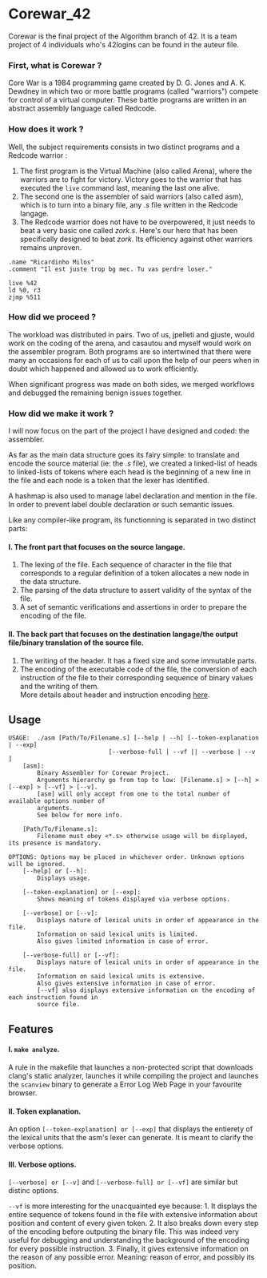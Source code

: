 # Corewar_42

Corewar is the final project of the Algorithm branch of 42. It is a team project of 4 individuals who's 42logins can be found in the auteur file.

### First, what is Corewar ?

Core War is a 1984 programming game created by D. G. Jones and A. K. Dewdney in which two or more battle programs (called "warriors") compete for control of a virtual computer. These battle programs are written in an abstract assembly language called Redcode.

### How does it work ?

Well, the subject requirements consists in two distinct programs and a Redcode warrior :

1. The first program is the Virtual Machine (also called Arena), where the warriors are to fight for victory. Victory goes to the warrior that has executed the `live` command last, meaning the last one alive.
2. The second one is the assembler of said warriors (also called asm), which is to turn into a binary file, any *.s* file written in the Redcode langage.
3. The Redcode warrior does not have to be overpowered, it just needs to beat a very basic one called *zork.s*. Here's our hero that has been specifically designed to beat *zork*. Its efficiency against other warriors remains unproven.

```Redcode
.name "Ricardinho Milos"
.comment "Il est juste trop bg mec. Tu vas perdre loser."

live %42
ld %0, r3
zjmp %511
```

### How did we proceed ?

The workload was distributed in pairs. Two of us, jpelleti and gjuste, would work on the coding of the arena, and casautou and myself would work on the assembler program. Both programs are so intertwined that there were many an occasions for each of us to call upon the help of our peers when in doubt which happened and allowed us to work efficiently.

When significant progress was made on both sides, we merged workflows and debugged the remaining benign issues together.

### How did we make it work ?

I will now focus on the part of the project I have designed and coded: the assembler.

As far as the main data structure goes its fairy simple: to translate and encode the source material (ie: the *.s* file), we created a linked-list of heads to linked-lists of tokens where each head is the beginning of a new line in the file and each node is a token that the lexer has identified.

A hashmap is also used to manage label declaration and mention in the file. In order to prevent label double declaration or such semantic issues.

Like any compiler-like program, its functionning is separated in two distinct parts:
#### I. The front part that focuses on the source langage.
1. The lexing of the file. Each sequence of character in the file that corresponds to a regular definition of a token allocates a new node in the data structure.
2. The parsing of the data structure to assert validity of the syntax of the file.
3. A set of semantic verifications and assertions in order to prepare the encoding of the file. 

#### II. The back part that focuses on the destination langage/the output file/binary translation of the source file.
1. The writing of the header. It has a fixed size and some immutable parts. 
2. The encoding of the executable code of the file, the conversion of each instruction of the file to their corresponding sequence of binary values and the writing of them. <br> More details about header and instruction encoding [here](https://github.com/VBrazhnik/Corewar/wiki/%D0%98%D0%B7-%D0%B0%D1%81%D1%81%D0%B5%D0%BC%D0%B1%D0%BB%D0%B5%D1%80%D0%B0-%D0%B2-%D0%B1%D0%B0%D0%B9%D1%82-%D0%BA%D0%BE%D0%B4).

## Usage

```
USAGE:	./asm [Path/To/Filename.s] [--help | --h] [--token-explanation | --exp]
							[--verbose-full | --vf || --verbose | --v ]
	[asm]:
		Binary Assembler for Corewar Project.
		Arguments hierarchy go from top to low: [Filename.s] > [--h] > [--exp] > [--vf] > [--v].
		[asm] will only accept from one to the total number of available options number of
		arguments.
		See below for more info.

	[Path/To/Filename.s]:
		Filename must obey <*.s> otherwise usage will be displayed, its presence is mandatory.

OPTIONS: Options may be placed in whichever order. Unknown options will be ignored.
	[--help] or [--h]:
		Displays usage.

	[--token-explanation] or [--exp]:
		Shows meaning of tokens displayed via verbose options.

	[--verbose] or [--v]:
		Displays nature of lexical units in order of appearance in the file.
		Information on said lexical units is limited.
		Also gives limited information in case of error.

	[--verbose-full] or [--vf]:
		Displays nature of lexical units in order of appearance in the file.
		Information on said lexical units is extensive.
		Also gives extensive information in case of error.
		[--vf] also displays extensive information on the encoding of each instruction found in
		source file.
```

## Features

#### I. `make analyze`.

A rule in the makefile that launches a non-protected script that downloads clang's static analyzer, launches it while compiling the project and launches the `scanview` binary to generate a Error Log Web Page in your favourite browser.

#### II. Token explanation.

An option `[--token-explanation] or [--exp]` that displays the entierety of the lexical units that the asm's lexer can generate. It is meant to clarify the verbose options.

#### III. Verbose options.

`[--verbose] or [--v]` and `[--verbose-full] or [--vf]` are similar but distinc options.

`--vf` is more interesting for the unacquainted eye because:
	1. It displays the entire sequence of tokens found in the file with extensive information about position and content of every given token.
	2. It also breaks down every step of the encoding before outputing the binary file. This was indeed very useful for debugging and understanding the background of the encoding for every possible instruction.
	3. Finally, it gives extensive information on the reason of any possible error. Meaning: reason of error, and possibly its position.
